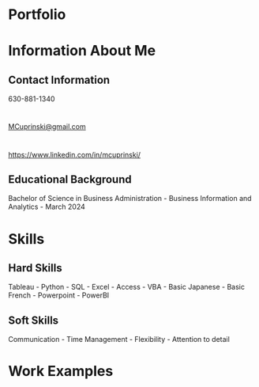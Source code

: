 # Portfolio
#
# Information About Me
## Contact Information
630-881-1340
#
MCuprinski@gmail.com
#
https://www.linkedin.com/in/mcuprinski/

## Educational Background
Bachelor of Science in Business Administration - Business Information and Analytics - March 2024

#
#
# Skills
## Hard Skills
Tableau - Python - SQL - Excel - Access - VBA - Basic Japanese - Basic French - Powerpoint - PowerBI
## Soft Skills
Communication - Time Management - Flexibility - Attention to detail

# Work Examples
